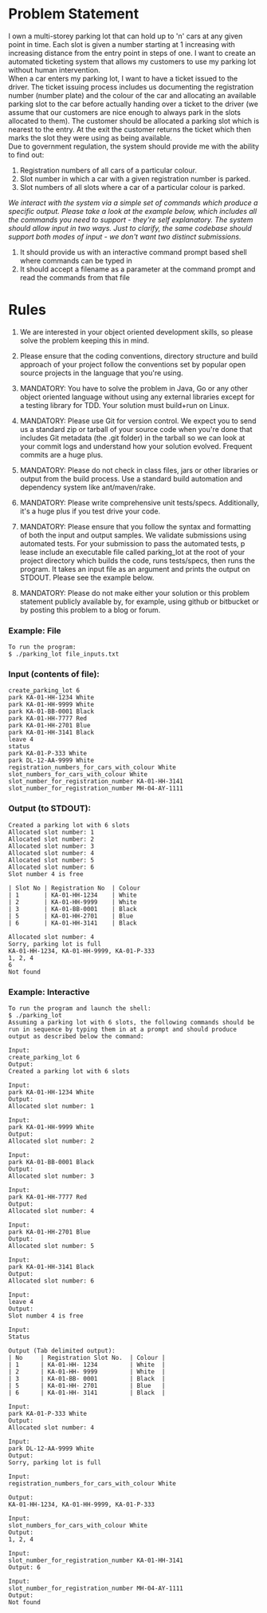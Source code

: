 																
# **Problem Statement**

I own a multi-storey parking lot that can hold up to 'n' cars at any given point in time. Each slot is given a number starting at 1 increasing with increasing distance from the entry point in steps of one. I want to create an automated ticketing system that allows my customers to use my parking lot without human intervention.						
When a car enters my parking lot, I want to have a ticket issued to the driver. The ticket issuing process includes us documenting the registration number (number plate) and the colour of the car and allocating an available parking slot to the car before actually handing over a ticket to the driver (we assume that our customers are nice enough to always park in the slots allocated to them). The customer should be allocated a parking slot which is nearest to the entry. At the exit the customer returns the ticket which then marks the slot they were using as being available.						
Due to government regulation, the system should provide me with the ability to find out:
1. Registration numbers of all cars of a particular colour.
2. Slot number in which a car with a given registration number is parked.		
3. Slot numbers of all slots where a car of a particular colour is parked.

_We interact with the system via a simple set of commands which produce a specific output. Please take a look at the example below, which includes all the commands you need to support - they're self explanatory. The system should allow input in two ways. Just to clarify, the same codebase should support both modes of input - we don't want two distinct submissions._

1) It should provide us with an interactive command prompt based shell where commands can be typed in
2) It should accept a filename as a parameter at the command prompt and read the commands from that file

# **Rules**						
1. We are interested in your object oriented development skills, so please solve the problem keeping this in mind.
 							
2. Please ensure that the coding conventions, directory structure and build approach of your project follow the conventions set by popular open source projects in the language that you're using.
 							
3. MANDATORY: You have to solve the problem in Java, Go or any other object oriented language ​without using any external libraries except for a testing library for TDD. Your solution m​ust build+run on Linux.
 							
4. MANDATORY: Please use Git for version control. We expect you to send us a ​standard zip or tarball​ of your source code when you're done that includes Git metadata (the .git folder) in the tarball so we can look at your commit logs and understand how your solution evolved. Frequent commits are a huge plus.
 							
5. MANDATORY: Please ​do not ​check in class files, jars or other libraries or output from the build process. Use a standard build automation and dependency system like ant/maven/rake.
 							
6. MANDATORY: Please write comprehensive unit tests/specs. Additionally, it's a huge plus if you test drive your code.
 							
7. MANDATORY: Please ensure that you follow the syntax and formatting of both the input and output samples. We validate submissions using automated tests. For your submission to pass the automated tests, p​ lease include an executable file called parking_lot at the root of your project directory​ which builds the code, runs tests/specs, then runs the program. It takes an input file as an argument and prints the output on STDOUT. Please see the example below.
 							
8. MANDATORY: Please do not make either your solution or this problem statement publicly available by, for example, using github or bitbucket or by posting this problem to a blog or forum.

### Example: File ###
    To run the program:						
    $ ./parking_lot file_inputs.txt
						
### Input (contents of file): ###						
    create_parking_lot 6							
    park KA-01-HH-1234 White
    park KA-01-HH-9999 White
    park KA-01-BB-0001 Black
    park KA-01-HH-7777 Red
    park KA-01-HH-2701 Blue
    park KA-01-HH-3141 Black					    
    leave 4						
    status						
    park KA-01-P-333 White
    park DL-12-AA-9999 White
    registration_numbers_for_cars_with_colour White
    slot_numbers_for_cars_with_colour White
    slot_number_for_registration_number KA-01-HH-3141
    slot_number_for_registration_number MH-04-AY-1111
    
### Output (to STDOUT): ### 						
    Created a parking lot with 6 slots
    Allocated slot number: 1
    Allocated slot number: 2
    Allocated slot number: 3						
    Allocated slot number: 4
    Allocated slot number: 5
    Allocated slot number: 6
    Slot number 4 is free
		
    | Slot No | Registration No  | Colour
    | 1       | KA-01-HH-1234    | White
    | 2       | KA-01-HH-9999    | White
    | 3       | KA-01-BB-0001    | Black
    | 5       | KA-01-HH-2701    | Blue
    | 6       | KA-01-HH-3141    | Black

	Allocated slot number: 4
    Sorry, parking lot is full
    KA-01-HH-1234, KA-01-HH-9999, KA-01-P-333
    1, 2, 4
    6 
    Not found


### Example: Interactive ###
    To run the program and launch the shell:
    $ ./parking_lot
    Assuming a parking lot with 6 slots, the following commands should be run in sequence by typing them in at a prompt and should produce output as described below the command:
    
    Input:
    create_parking_lot 6
    Output:
    Created a parking lot with 6 slots

    Input:
    park KA-01-HH-1234 White
    Output:
    Allocated slot number: 1

    Input:
    park KA-01-HH-9999 White
    Output:
    Allocated slot number: 2
    
    Input:
    park KA-01-BB-0001 Black
    Output:
    Allocated slot number: 3

    Input:
    park KA-01-HH-7777 Red
    Output:
    Allocated slot number: 4
    
    Input:
    park KA-01-HH-2701 Blue
    Output:
    Allocated slot number: 5
    
    Input:
    park KA-01-HH-3141 Black
    Output:
    Allocated slot number: 6

    Input:
    leave 4
    Output:
    Slot number 4 is free

    Input:
    Status
    
    Output (Tab delimited output):
    | No     | Registration Slot No.  | Colour |
    | 1      | KA-01-HH- 1234         | White  |
    | 2      | KA-01-HH- 9999         | White  |
    | 3      | KA-01-BB- 0001         | Black  |
    | 5      | KA-01-HH- 2701         | Blue   |
    | 6      | KA-01-HH- 3141         | Black  |
    
    Input:
    park KA-01-P-333 White
    Output:
    Allocated slot number: 4
    
    Input:
    park DL-12-AA-9999 White
    Output:
    Sorry, parking lot is full
        
    Input:
    registration_numbers_for_cars_with_colour White
    
    Output:
    KA-01-HH-1234, KA-01-HH-9999, KA-01-P-333
    
    Input:
    slot_numbers_for_cars_with_colour White
    Output:
    1, 2, 4
    
    Input:
    slot_number_for_registration_number KA-01-HH-3141
    Output: 6

    Input:
    slot_number_for_registration_number MH-04-AY-1111
    Output:
    Not found
    